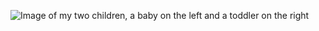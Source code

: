 ![Image of my two children, a baby on the left and a toddler on the right](https://64.media.tumblr.com/1bbcd41e2a646bb179840ae53a655c96/4e59c9dbf0e0dbd5-ba/s500x750/83b890b14728c0d9462b99e3e1384d029648d03a.jpg)
